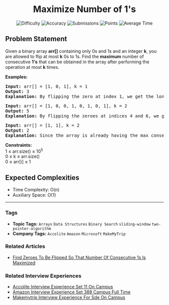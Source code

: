 <h1 align="center">Maximize Number of 1's</h1>

<p align="center">
  <img alt="Difficulty" title="Difficulty" src="https://custom-icon-badges.demolab.com/badge/Difficulty: Medium-1F222E?style=for-the-badge&logoColor=white&logo=fire"/>
  <img alt="Accuracy" title="Accuracy" src="https://custom-icon-badges.demolab.com/badge/Accuracy: 39.46%25-1F222E?style=for-the-badge&logoColor=white&logo=target"/>
  <img alt="Submissions" title="Submissions" src="https://custom-icon-badges.demolab.com/badge/Submissions: 69K+-1F222E?style=for-the-badge&logoColor=white&logo=repo"/>
  <img alt="Points" title="Points" src="https://custom-icon-badges.demolab.com/badge/Points: 4-1F222E?style=for-the-badge&logoColor=white&logo=award"/>
  <img alt="Average Time" title="Average Time" src="https://custom-icon-badges.demolab.com/badge/Average%20Time: 20m-1F222E?style=for-the-badge&logoColor=white&logo=clock"/>
</p>

## Problem Statement

Given a binary array <b>arr[]</b> containing only 0s and 1s and an integer <b>k</b>, you are allowed to flip at most <b>k</b> 0s to 1s. Find the <b>maximum</b> number of consecutive <b>1's</b> that can be obtained in the array after performing the operation at most <b>k</b> times.

<b>Examples:</b>

<pre><b>Input: </b>arr[] = [1, 0, 1], k = 1
<b>Output: </b>3
<b>Explanation: </b>By flipping the zero at index 1, we get the longest subarray from index 0 to 2 containing all 1’s.</pre>

<pre><b>Input: </b>arr[] = [1, 0, 0, 1, 0, 1, 0, 1], k = 2
<b>Output: </b>5
<b>Explanation: </b>By flipping the zeroes at indices 4 and 6, we get the longest subarray from index 3 to 7 containing all 1’s.
</pre>

<pre><b>Input: </b>arr[] = [1, 1], k = 2
<b>Output: </b>2
<b>Explanation: </b>Since the array is already having the max consecutive 1's, hence we dont need to perform any operation. Hence the answer is 2.</pre>

<b>Constraints:</b><br>1 ≤ arr.size() ≤ 10<sup>5</sup><br>0 ≤ k ≤ arr.size()<br>0 ≤ arr[i] ≤ 1

## Expected Complexities
- Time Complexity: O(n)
- Auxiliary Space: O(1)

<hr>

### Tags
- **Topic Tags:** `Arrays` `Data Structures` `Binary Search` `sliding-window` `two-pointer-algorithm`
- **Company Tags:** `Accolite` `Amazon` `Microsoft` `MakeMyTrip`

### Related Articles
- [Find Zeroes To Be Flipped So That Number Of Consecutive 1s Is Maximized](https://www.geeksforgeeks.org/find-zeroes-to-be-flipped-so-that-number-of-consecutive-1s-is-maximized/)

### Related Interview Experiences
- [Accolite Interview Experience Set 11 On Campus](https://www.geeksforgeeks.org/accolite-interview-experience-set-11-on-campus/)
- [Amazon Interview Experience Set 388 Campus Full Time](https://www.geeksforgeeks.org/amazon-interview-experience-set-388-campus-full-time/)
- [Makemytrip Interview Experience For Sde On Campus](https://www.geeksforgeeks.org/makemytrip-interview-experience-for-sde-on-campus/)
